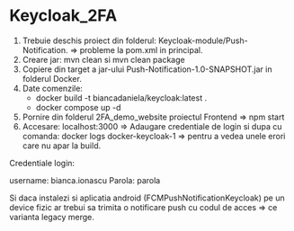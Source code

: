 # Keycloak_2FA

1. Trebuie deschis proiect din folderul: Keycloak-module/Push-Notification. => probleme la pom.xml in principal.
2. Creare jar: mvn clean si mvn clean package
3. Copiere din target a jar-ului Push-Notification-1.0-SNAPSHOT.jar in folderul Docker.
4. Date comenzile:
   - docker build -t biancadaniela/keycloak:latest .
   - docker compose up -d
5. Pornire din folderul 2FA_demo_website proiectul Frontend => npm start
6. Accesare: localhost:3000 => Adaugare credentiale de login si dupa cu comanda: docker logs docker-keycloak-1 => pentru a vedea unele erori care nu apar la build.

Credentiale login:

username: bianca.ionascu
Parola: parola

Si daca instalezi si aplicatia android (FCMPushNotificationKeycloak) pe un device fizic ar trebui sa trimita o notificare push cu codul de acces => ce varianta legacy merge. 
